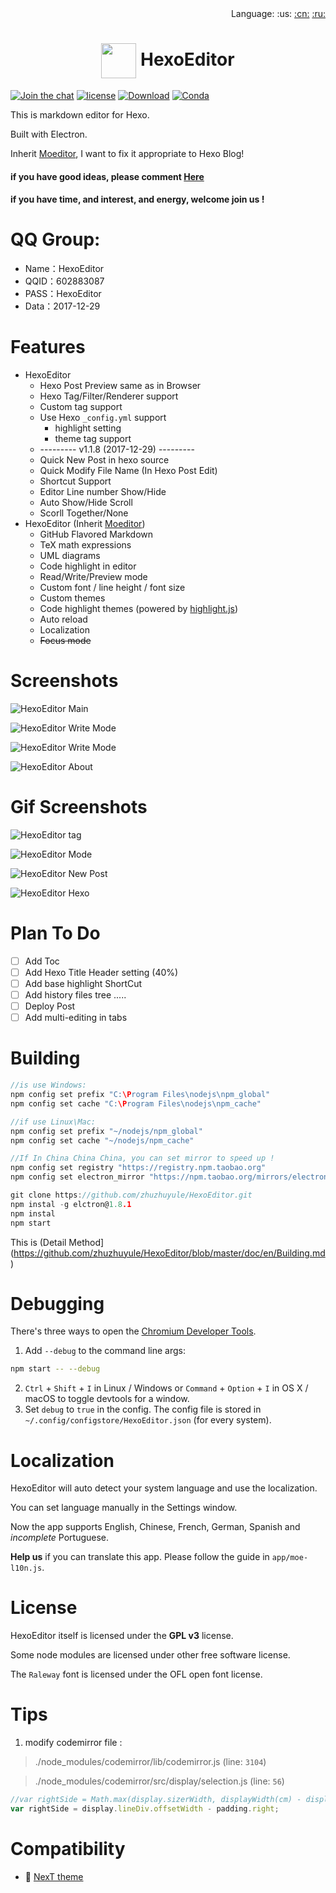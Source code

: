 <div align="right">Language: :us:
<a title="Chinese" href="doc/cn/README.md">:cn:</a>
<a title="Russian" href="doc/ru/README.md">:ru:</a></div>

# <div align="center"><a title="Go to homepage" href="#"><img align="center" width="56" height="56" src="https://raw.githubusercontent.com/zhuzhuyule/HexoEditor/master/icons/HexoEditor.svg?sanitize=true"></a>  HexoEditor</div>

[![Join the chat](https://badges.gitter.im/hexo-theme-tomotoes/Lobby.svg)](https://gitter.im/zhuzhuyule/Lobby)
[![license](https://img.shields.io/badge/license-GPL3.0-brightgreen.svg)](https://github.com/zhuzhuyule/HexoEditor/blob/master/LICENSE)
[![Download](https://img.shields.io/badge/download-page-blue.svg)](https://github.com/zhuzhuyule/HexoEditor/releases)
[![Conda](https://img.shields.io/conda/pn/conda-forge/python.svg)](https://github.com/zhuzhuyule/HexoEditor/releases)

This is markdown editor for Hexo.

Built with Electron.

Inherit [Moeditor](https://github.com/Moeditor/Moeditor), I want to fix it appropriate to Hexo Blog!

#### if you have good ideas, please comment [Here](https://github.com/zhuzhuyule/HexoEditor/issues/2)
#### if you have time, and interest, and energy, welcome join us !

# QQ Group:
- Name：HexoEditor        
- QQID：602883087   
- PASS：HexoEditor           
- Data：2017-12-29  

# Features
* HexoEditor 
  * Hexo Post Preview same as in Browser
  * Hexo Tag/Filter/Renderer support
  * Custom tag support
  * Use Hexo `_config.yml` support
    * highlight setting
    * theme tag support
  * --------- v1.1.8 (2017-12-29) ---------
  * Quick New Post in hexo source 
  * Quick Modify File Name (In Hexo Post Edit)  
  * Shortcut Support
  * Editor Line number Show/Hide
  * Auto Show/Hide Scroll
  * Scorll Together/None
* HexoEditor (Inherit [Moeditor](https://github.com/Moeditor/Moeditor))
  * GitHub Flavored Markdown
  * TeX math expressions
  * UML diagrams
  * Code highlight in editor
  * Read/Write/Preview mode
  * Custom font / line height / font size
  * Custom themes
  * Code highlight themes (powered by [highlight.js](https://highlightjs.org/))
  * Auto reload
  * Localization
  * ~~Focus mode~~

# Screenshots

![HexoEditor Main](https://raw.githubusercontent.com/zhuzhuyule/HexoEditor/master/screenshots/main.png)

![HexoEditor Write Mode](https://raw.githubusercontent.com/zhuzhuyule/HexoEditor/master/screenshots/side-menu.png)

![HexoEditor Write Mode](https://raw.githubusercontent.com/zhuzhuyule/HexoEditor/master/screenshots/settings.png)

![HexoEditor About](https://raw.githubusercontent.com/zhuzhuyule/HexoEditor/master/screenshots/about.png)

# Gif Screenshots
![HexoEditor tag](https://raw.githubusercontent.com/zhuzhuyule/HexoEditor/master/screenshots/gif-tag.gif)

![HexoEditor Mode](https://raw.githubusercontent.com/zhuzhuyule/HexoEditor/master/screenshots/gif-mode.gif)

![HexoEditor New Post](https://raw.githubusercontent.com/zhuzhuyule/HexoEditor/master/screenshots/gif-newpost.gif)

![HexoEditor Hexo](https://raw.githubusercontent.com/zhuzhuyule/HexoEditor/master/screenshots/gif-hexo.gif)

# Plan To Do
- [ ] Add Toc
- [ ] Add Hexo Title Header setting (40%)
- [ ] Add base highlight ShortCut
- [ ] Add history files tree
.....
- [ ] Deploy Post
- [ ] Add multi-editing in tabs

# Building
```c
//is use Windows:
npm config set prefix "C:\Program Files\nodejs\npm_global"
npm config set cache "C:\Program Files\nodejs\npm_cache" 

//if use Linux\Mac:
npm config set prefix "~/nodejs/npm_global"
npm config set cache "~/nodejs/npm_cache" 

//If In China China China, you can set mirror to speed up !
npm config set registry "https://registry.npm.taobao.org"
npm config set electron_mirror "https://npm.taobao.org/mirrors/electron/"

git clone https://github.com/zhuzhuyule/HexoEditor.git
npm instal -g elctron@1.8.1
npm instal
npm start
```
This is (Detail Method](https://github.com/zhuzhuyule/HexoEditor/blob/master/doc/en/Building.md)

# Debugging
There's three ways to open the [Chromium Developer Tools](https://developer.chrome.com/devtools).

1. Add `--debug` to the command line args:
```bash
npm start -- --debug
```
2. `Ctrl` + `Shift` + `I` in Linux / Windows or `Command` + `Option` + `I` in OS X / macOS to toggle devtools for a window.
3. Set `debug` to `true` in the config. The config file is stored in `~/.config/configstore/HexoEditor.json` (for every system).



# Localization
HexoEditor will auto detect your system language and use the localization.

You can set language manually in the Settings window.

Now the app supports English, Chinese, French, German, Spanish and *incomplete* Portuguese.

**Help us** if you can translate this app. Please follow the guide in `app/moe-l10n.js`.

# License
HexoEditor itself is licensed under the **GPL v3** license.

Some node modules are licensed under other free software license.

The `Raleway` font is licensed under the OFL open font license.


# Tips
1. modify codemirror file :

> ./node_modules/codemirror/lib/codemirror.js (line: `3104`)


> ./node_modules/codemirror/src/display/selection.js (line: `56`)

```js 
//var rightSide = Math.max(display.sizerWidth, displayWidth(cm) - display.sizer.offsetLeft) - padding.right;
var rightSide = display.lineDiv.offsetWidth - padding.right;
```

# Compatibility

* :triangular_flag_on_post: <a href="https://github.com/theme-next/hexo-theme-next" target="_blank">NexT theme</a>
